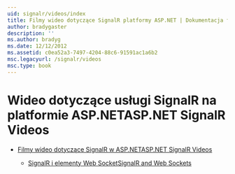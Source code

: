 ```yaml
---
uid: signalr/videos/index
title: Filmy wideo dotyczące SignalR platformy ASP.NET | Dokumentacja firmy Microsoft
author: bradygaster
description: ''
ms.author: bradyg
ms.date: 12/12/2012
ms.assetid: c0ea52a3-7497-4204-88c6-91591ac1a6b2
msc.legacyurl: /signalr/videos
msc.type: book
---
```

<a name="aspnet-signalr-videos"></a><span data-ttu-id="cec78-102">Wideo dotyczące usługi SignalR na platformie ASP.NET</span><span class="sxs-lookup"><span data-stu-id="cec78-102">ASP.NET SignalR Videos</span></span>
====================
- [<span data-ttu-id="cec78-103">Filmy wideo dotyczące SignalR w ASP.NET</span><span class="sxs-lookup"><span data-stu-id="cec78-103">ASP.NET SignalR Videos</span></span>](getting-started/index.md)

    - [<span data-ttu-id="cec78-104">SignalR i elementy Web Socket</span><span class="sxs-lookup"><span data-stu-id="cec78-104">SignalR and Web Sockets</span></span>](getting-started/signalr-and-web-sockets.md)
